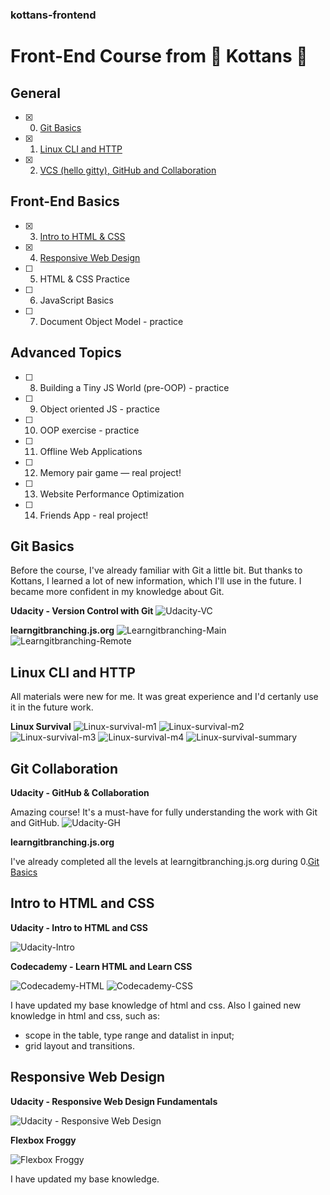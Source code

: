 ### kottans-frontend
# Front-End Course from  :paw_prints:  Kottans :paw_prints:

## General
- [x] 0. [Git Basics](#git-basics) 
- [x] 1. [Linux CLI and HTTP](#linux-cli-and-http)
- [x] 2. [VCS (hello gitty), GitHub and Collaboration](#git-collaboration)

## Front-End Basics
- [x] 3. [Intro to HTML & CSS](#intro-to-html-and-css)
- [x] 4. [Responsive Web Design](#responsive-web-design)
- [ ] 5. HTML & CSS Practice
- [ ] 6. JavaScript Basics
- [ ] 7. Document Object Model - practice

## Advanced Topics
- [ ] 8. Building a Tiny JS World (pre-OOP) - practice
- [ ] 9. Object oriented JS - practice
- [ ] 10. OOP exercise - practice
- [ ] 11. Offline Web Applications
- [ ] 12. Memory pair game — real project!
- [ ] 13. Website Performance Optimization
- [ ] 14. Friends App - real project!

## Git Basics
Before the course, I've already familiar with Git a little bit. But thanks to Kottans, I learned a lot of new information, which I'll use in the future. I became more confident in my knowledge about Git. 

**Udacity - Version Control with Git**
![Udacity-VC](/task_git_basics/udacity.png)

**learngitbranching.js.org**
![Learngitbranching-Main](/task_git_basics/learngitbranching.js.org-1.png)
![Learngitbranching-Remote](/task_git_basics/learngitbranching.js.org-2.png)

## Linux CLI and HTTP
All materials were new for me. It was great experience and I'd certanly use it in the future work.

**Linux Survival**
![Linux-survival-m1](/task_linux_cli/linux-survival-1.png)
![Linux-survival-m2](/task_linux_cli/linux-survival-2.png)
![Linux-survival-m3](/task_linux_cli/linux-survival-3.png)
![Linux-survival-m4](/task_linux_cli/linux-survival-4.png)
![Linux-survival-summary](/task_linux_cli/linux-survival-5.png)

## Git Collaboration
**Udacity - GitHub & Collaboration**

Amazing course! It's a must-have for fully understanding the work with Git and GitHub.
![Udacity-GH](/task_git_collaboration/udacity-github.png)


**learngitbranching.js.org**

I've already completed all the levels at learngitbranching.js.org during 0.[Git Basics](#git-basics)

## Intro to HTML and CSS
**Udacity - Intro to HTML and CSS**

![Udacity-Intro](/task_html_css_intro/udacity-intro-html-css.png)

**Codecademy - Learn HTML and Learn CSS**

![Codecademy-HTML](/task_html_css_intro/codecademy-learn-html.png)
![Codecademy-CSS](/task_html_css_intro/codecademy-learn-css.png)


I have updated my base knowledge of html and css.
Also I gained new knowledge in html and css, such as:
- scope in the table, type range and datalist in input;
- grid layout and transitions.

## Responsive Web Design
**Udacity - Responsive Web Design Fundamentals**

![Udacity - Responsive Web Design](/task_responsive_web_design/udacity-responsive-web-design.png)

**Flexbox Froggy**

![Flexbox Froggy](/task_responsive_web_design/flexbox-froggy.png)

I have updated my base knowledge.